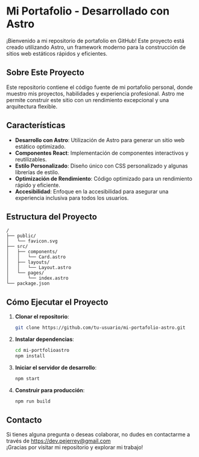 # Mi Portafolio - Desarrollado con Astro

¡Bienvenido a mi repositorio de portafolio en GitHub! Este proyecto está creado utilizando Astro, un framework moderno para la construcción de sitios web estáticos rápidos y eficientes.

## Sobre Este Proyecto

Este repositorio contiene el código fuente de mi portafolio personal, donde muestro mis proyectos, habilidades y experiencia profesional. Astro me permite construir este sitio con un rendimiento excepcional y una arquitectura flexible.

## Características

- **Desarrollo con Astro**: Utilización de Astro para generar un sitio web estático optimizado.
- **Componentes React**: Implementación de componentes interactivos y reutilizables.
- **Estilo Personalizado**: Diseño único con CSS personalizado y algunas librerías de estilo.
- **Optimización de Rendimiento**: Código optimizado para un rendimiento rápido y eficiente.
- **Accesibilidad**: Enfoque en la accesibilidad para asegurar una experiencia inclusiva para todos los usuarios.

## Estructura del Proyecto

```text
/
├── public/
│   └── favicon.svg
├── src/
│   ├── components/
│   │   └── Card.astro
│   ├── layouts/
│   │   └── Layout.astro
│   └── pages/
│       └── index.astro
└── package.json
```

## Cómo Ejecutar el Proyecto

1. **Clonar el repositorio**:
   ```bash
   git clone https://github.com/tu-usuario/mi-portafolio-astro.git

2. **Instalar dependencias**:
   ```bash
   cd mi-portfolioastro
   npm install

3. **Iniciar el servidor de desarrollo**:
   ```bash
   npm start

4. **Construir para producción**:
   ```bash
   npm run build

## Contacto

Si tienes alguna pregunta o deseas colaborar, no dudes en contactarme a través de https://dev.pejerrey@gmail.com
<br>
¡Gracias por visitar mi repositorio y explorar mi trabajo!
